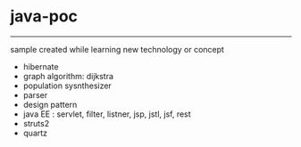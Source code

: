 # java-poc
----
sample created while learning new technology or concept

+ hibernate
+ graph algorithm: dijkstra
+ population sysnthesizer
+ parser
+ design pattern
+ java EE : servlet, filter, listner, jsp, jstl, jsf, rest
+ struts2
+ quartz
